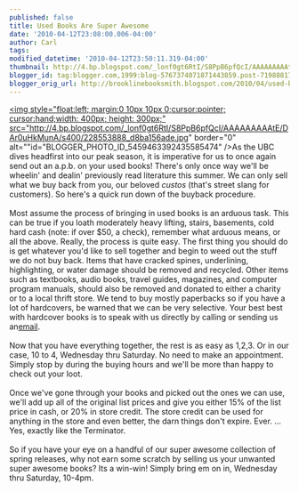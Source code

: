 ```yaml
---
published: false
title: Used Books Are Super Awesome
date: '2010-04-12T23:08:00.006-04:00'
author: Carl
tags: 
modified_datetime: '2010-04-12T23:50:11.319-04:00'
thumbnail: http://4.bp.blogspot.com/_lonf0gt6RtI/S8PpB6pfQcI/AAAAAAAAAtE/DAr0uHkMunA/s72-c/228553888_d8ba156ade.jpg
blogger_id: tag:blogger.com,1999:blog-5767374071871443859.post-7198881742907751078
blogger_orig_url: http://brooklinebooksmith.blogspot.com/2010/04/used-books-are-super-awesome.html
---
```


<a onblur="try {parent.deselectBloggerImageGracefully();} catch(e) {}" href="http://4.bp.blogspot.com/_lonf0gt6RtI/S8PpB6pfQcI/AAAAAAAAAtE/DAr0uHkMunA/s1600/228553888_d8ba156ade.jpg"><img style="float:left; margin:0 10px 10px 0;cursor:pointer; cursor:hand;width: 400px; height: 300px;" src="http://4.bp.blogspot.com/_lonf0gt6RtI/S8PpB6pfQcI/AAAAAAAAAtE/DAr0uHkMunA/s400/228553888_d8ba156ade.jpg" border="0" alt=""id="BLOGGER_PHOTO_ID_5459463392435585474" /></a>As the UBC dives headfirst into our peak season, it is imperative for us to once again send out an a.p.b. on your used books! There's only once way we'll be wheelin' and dealin' previously read literature this summer. We can only sell what we buy back from you, our beloved <i>custos</i> (that's street slang for customers). So here's a quick run down of the buyback procedure. <br /><br />Most assume the process of bringing in used books is an arduous task. This can be true if you loath moderately heavy lifting, stairs, basements, cold hard cash (note: if over $50, a check), remember what arduous means, or all the above. Really, the process is quite easy. The first thing you should do is get whatever you'd like to sell together and begin to weed out the stuff we do not buy back. Items that have cracked spines, underlining, highlighting, or water damage should be removed and recycled. Other items such as textbooks, audio books, travel guides, magazines, and computer program manuals, should also be removed and donated to either a charity or to a local thrift store. We tend to buy mostly paperbacks so if you have a lot of hardcovers, be warned that we can be very selective. Your best best with hardcover books is to speak with us directly by  calling or sending us an<a href="mailto:ubc@brooklinebooksmith.com">email</a>.<br /><br />Now that you have everything together, the rest is as easy as 1,2,3. Or in our case, 10 to 4, Wednesday thru Saturday. No need to make an appointment. Simply stop by during the buying hours and we'll be more than happy to check out your loot. <br /><br />Once we've gone through your books and picked out the ones we can use, we'll add up all of the original list prices and give you either 15% of the list price in cash, or 20% in store credit. The store credit can be used for anything in the store and even better, the darn things don't expire. Ever.  ... Yes, exactly like the Terminator. <br /><br />So if you have your eye on a handful of our super awesome collection of spring releases, why not earn some scratch by selling us your unwanted super awesome books? Its a win-win! Simply bring em on in, Wednesday thru Saturday, 10-4pm.